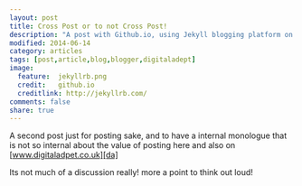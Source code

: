 ```yaml
---
layout: post
title: Cross Post or to not Cross Post!
description: "A post with Github.io, using Jekyll blogging platform on Github.io, a discussion whether to post also on digitaladept.blogspot.com"
modified: 2014-06-14
category: articles
tags: [post,article,blog,blogger,digitaladept]
image:
  feature:  jekyllrb.png
  credit:   github.io
  creditlink: http://jekyllrb.com/
comments: false
share: true
---
```


A second post just for posting sake, and to have a internal monologue that is not so internal about the value of posting here and also on [www.digitaladpet.co.uk][da]

Its not much of a discussion really! more a point to think out loud!

 [da]: https://www.digitaladept.co.uk
 [jekyll]:    http://jekyllrb.com
 [digital-adept-ghio]: http://www.digitaladept.co.uk/2014/05/moving-digital-homes-git-hub-hosting.html
